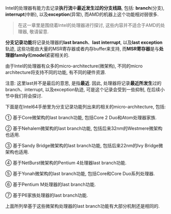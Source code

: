 Intel的处理器有能力去记录**执行流**中**最近发生过的分支线路**, 包括: **branch**(分支), **interrupt**(中断), 以及**exception**(异常), 而AMD的机器上这个功能相对弱很多. 

>在这一章里是围绕着Intel的处理器进行探讨, 这些内容并不适合于AMD的处理器, 敬请留意. 

**分支记录功能**将记录处理器的**last branch**、**last interrupt**, 以及**last exception**轨迹, 这些功能由大量的MSR寄存器或者内存buffer来支持, 而**MSR寄存器**是与**处理器family**和**model**紧密相关的. 

由于Intel的处理器有众多的micro-architecture(微架构), 不同的micro architecture将支持不同的功能, 有不同的硬件资源. 

注意: 这里last并不是最后的意思, 是指**最近**. 因此, 处理器将记录**最近所发生**过的branch、interrupt, 以及exception轨迹, 可是这个记录会受到一些抑制, 在后续小节中我们将会探讨. 

下面是在Intel64手册里为分支记录功能列出来的相关的micro-architecture, 包括: 

① 基于Core微架构的last branch功能, 包括Core 2 Duo和Atom处理器家族. 

② 基于Nehalem微架构的last branch功能, 包括后来32nm的Westmere微架构也适用. 

③ 基于Sandy Bridge微架构的last branch功能, 包括后来22nm的Ivy Bridge微架构也适用. 

④ 基于NetBurst微架构的Pentium 4处理器last branch功能. 

⑤ 基于Yonah微架构的last branch功能, 包括Core和Core Duo系列处理器. 

⑥ 基于Pentium M处理器的last branch功能. 

⑦ 基于P6家族处理器的last branch功能. 

上面所列举基于这些微架构处理器的last branch功能有大部分机制还是相同的. 